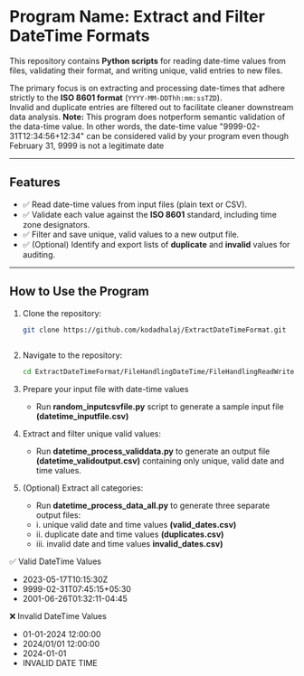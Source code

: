 # Program Name: Extract and Filter DateTime Formats

This repository contains **Python scripts** for reading date-time values from files, validating their format, and writing unique, valid entries to new files.  

The primary focus is on extracting and processing date-times that adhere strictly to the **ISO 8601 format** (`YYYY-MM-DDThh:mm:ssTZD`).  
Invalid and duplicate entries are filtered out to facilitate cleaner downstream data analysis.
**Note:** This program does notperform semantic validation of the data-time value. In other words, the date-time value "9999-02-31T12:34:56+12:34" 
can be considered valid by your program even though February 31, 9999 is not a legitimate date

---

## Features 
- ✅ Read date-time values from input files (plain text or CSV).  
- ✅ Validate each value against the **ISO 8601** standard, including time zone designators.  
- ✅ Filter and save unique, valid values to a new output file.  
- ✅ (Optional) Identify and export lists of **duplicate** and **invalid** values for auditing.  

---

## How to Use the Program

1. Clone the repository:
   ```bash
   git clone https://github.com/kodadhalaj/ExtractDateTimeFormat.git
  
2. Navigate to the repository:
   ```bash
   cd ExtractDateTimeFormat/FileHandlingDateTime/FileHandlingReadWrite

3.	Prepare your input file with date-time values
    - Run **random_inputcsvfile.py** script to generate a sample input file **(datetime_inputfile.csv)**
  
4.	Extract and filter unique valid values:
    - Run **datetime_process_validdata.py** to generate an output file **(datetime_validoutput.csv)** containing only unique, valid date and time values.
6.	(Optional) Extract all categories:
    - Run **datetime_process_data_all.py** to generate three separate output files:
     - i.	unique valid date and time values **(valid_dates.csv)**
     - ii.	duplicate date and time values **(duplicates.csv)**
     - iii.	invalid date and time values **invalid_dates.csv)**


✅ Valid DateTime Values
- 2023-05-17T10:15:30Z
- 9999-02-31T07:45:15+05:30
- 2001-06-26T01:32:11-04:45

❌ Invalid DateTime Values
- 01-01-2024 12:00:00
- 2024/01/01 12:00:00
- 2024-01-01
- INVALID DATE TIME
